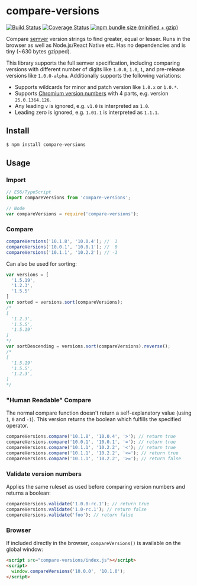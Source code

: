 # compare-versions

[![Build Status](https://img.shields.io/travis/omichelsen/compare-versions/master.svg)](https://travis-ci.org/omichelsen/compare-versions)
[![Coverage Status](https://coveralls.io/repos/omichelsen/compare-versions/badge.svg?branch=master&service=github)](https://coveralls.io/github/omichelsen/compare-versions?branch=master)
[![npm bundle size (minified + gzip)](https://img.shields.io/bundlephobia/minzip/compare-versions.svg)](https://bundlephobia.com/result?p=compare-versions)

Compare [semver](https://semver.org/) version strings to find greater, equal or lesser. Runs in the browser as well as Node.js/React Native etc. Has no dependencies and is tiny (~630 bytes gzipped).

This library supports the full semver specification, including comparing versions with different number of digits like `1.0.0`, `1.0`, `1`, and pre-release versions like `1.0.0-alpha`. Additionally supports the following variations:

- Supports wildcards for minor and patch version like `1.0.x` or `1.0.*`.
- Supports [Chromium version numbers](https://www.chromium.org/developers/version-numbers) with 4 parts, e.g. version `25.0.1364.126`.
- Any leading `v` is ignored, e.g. `v1.0` is interpreted as `1.0`.
- Leading zero is ignored, e.g. `1.01.1` is interpreted as `1.1.1`.

## Install

```bash
$ npm install compare-versions
```

## Usage

### Import

```javascript
// ES6/TypeScript
import compareVersions from 'compare-versions';

// Node
var compareVersions = require('compare-versions');
```

### Compare

```javascript
compareVersions('10.1.8', '10.0.4'); //  1
compareVersions('10.0.1', '10.0.1'); //  0
compareVersions('10.1.1', '10.2.2'); // -1
```

Can also be used for sorting:

```javascript
var versions = [
  '1.5.19',
  '1.2.3',
  '1.5.5'
]
var sorted = versions.sort(compareVersions);
/*
[
  '1.2.3',
  '1.5.5',
  '1.5.19'
]
*/
var sortDescending = versions.sort(compareVersions).reverse();
/*
[
  '1.5.19'
  '1.5.5',
  '1.2.3',
]
*/
```

### "Human Readable" Compare

The normal compare function doesn't return a self-explanatory value (using `1`, `0` and `-1`).
This version returns the boolean which fulfills the specified operator.

```js
compareVersions.compare('10.1.8', '10.0.4', '>'); // return true
compareVersions.compare('10.0.1', '10.0.1', '='); // return true
compareVersions.compare('10.1.1', '10.2.2', '<'); // return true
compareVersions.compare('10.1.1', '10.2.2', '<='); // return true
compareVersions.compare('10.1.1', '10.2.2', '>='); // return false
```

### Validate version numbers

Applies the same ruleset as used before comparing version numbers and returns a boolean:

```javascript
compareVersions.validate('1.0.0-rc.1'); // return true
compareVersions.validate('1.0-rc.1'); // return false
compareVersions.validate('foo'); // return false
```

### Browser

If included directly in the browser, `compareVersions()` is available on the global window:

```html
<script src="compare-versions/index.js"></script>
<script>
  window.compareVersions('10.0.0', '10.1.0');
</script>
```
